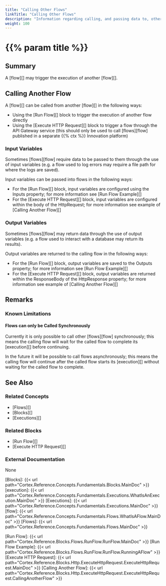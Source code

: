 ```yaml
---
title: "Calling Other Flows"
linkTitle: "Calling Other Flows"
description: "Information regarding calling, and passing data to, other flows."
weight: 100
---
```


# {{% param title %}}

## Summary

A [flow][] may trigger the execution of another [flow][].

## Calling Another Flow

A [flow][] can be called from another [flow][] in the following ways:

- Using the [Run Flow][] block to trigger the execution of another flow directly
- Using the [Execute HTTP Request][] block to trigger a flow through the API Gateway service (this should only be used to call [flows][flow] published in a separate {{% ctx %}} Innovation platform)

### Input Variables

Sometimes [flows][flow] require data to be passed to them through the use of input variables (e.g. a flow used to log errors may require a file path for where the logs are saved).

Input variables can be passed into flows in the following ways:

- For the [Run Flow][] block, input variables are configured using the Inputs property; for more information see [Run Flow Example][]
- For the [Execute HTTP Request][] block, input variables are configured within the body of the HttpRequest; for more information see example of [Calling Another Flow][]

### Output Variables

Sometimes [flows][flow] may return data through the use of output variables (e.g. a flow used to interact with a database may return its results).

Output variables are returned to the calling flow in the following ways:

- For the [Run Flow][] block, output variables are saved to the Outputs property; for more information see [Run Flow Example][]
- For the [Execute HTTP Request][] block, output variables are returned within the ResponseBody of the HttpResponse property; for more information see example of [Calling Another Flow][]

## Remarks

### Known Limitations

#### Flows can only be Called Synchronously

Currently it is only possible to call other [flows][flow] synchronously; this means the calling flow will wait for the called flow to complete its [execution][] before continuing.

In the future it will be possible to call flows asynchronously; this means the calling flow will continue after the called flow starts its [execution][] without waiting for the called flow to complete.

## See Also

### Related Concepts

- [Flows][]
- [Blocks][]
- [Executions][]

### Related Blocks

- [Run Flow][]
- [Execute HTTP Request][]

### External Documentation

None

[Blocks]: {{< url path="Cortex.Reference.Concepts.Fundamentals.Blocks.MainDoc" >}}
[execution]: {{< url path="Cortex.Reference.Concepts.Fundamentals.Executions.WhatIsAnExecution.MainDoc" >}}
[Executions]: {{< url path="Cortex.Reference.Concepts.Fundamentals.Executions.MainDoc" >}}
[flow]: {{< url path="Cortex.Reference.Concepts.Fundamentals.Flows.WhatIsAFlow.MainDoc" >}}
[Flows]: {{< url path="Cortex.Reference.Concepts.Fundamentals.Flows.MainDoc" >}}

[Run Flow]: {{< url path="Cortex.Reference.Blocks.Flows.RunFlow.RunFlow.MainDoc" >}}
[Run Flow Example]: {{< url path="Cortex.Reference.Blocks.Flows.RunFlow.RunFlow.RunningAFlow" >}}
[Execute HTTP Request]: {{< url path="Cortex.Reference.Blocks.Http.ExecuteHttpRequest.ExecuteHttpRequest.MainDoc" >}}
[Calling Another Flow]: {{< url path="Cortex.Reference.Blocks.Http.ExecuteHttpRequest.ExecuteHttpRequest.CallingAnotherFlow" >}}
